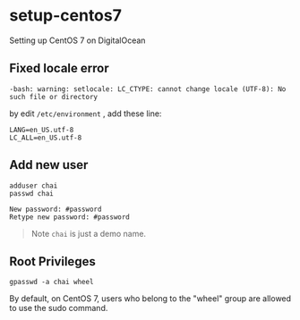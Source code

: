 # setup-centos7
Setting up CentOS 7 on DigitalOcean

## Fixed locale error

```
-bash: warning: setlocale: LC_CTYPE: cannot change locale (UTF-8): No such file or directory
```

by edit `/etc/environment` , add these line:

```
LANG=en_US.utf-8
LC_ALL=en_US.utf-8
```

## Add new user

```
adduser chai
passwd chai

New password: #password
Retype new password: #password
```

> Note `chai` is just a demo name.

## Root Privileges 
```
gpasswd -a chai wheel
```

By default, on CentOS 7, users who belong to the "wheel" group are allowed to use the sudo command.
